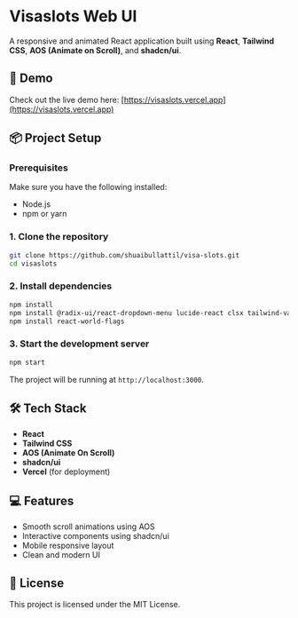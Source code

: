 # Visaslots Web UI

A responsive and animated React application built using **React**, **Tailwind CSS**, **AOS (Animate on Scroll)**, and **shadcn/ui**.

## 🚀 Demo

Check out the live demo here: [https://visaslots.vercel.app](https://visaslots.vercel.app)

## 📦 Project Setup

### Prerequisites

Make sure you have the following installed:

- Node.js
- npm or yarn

### 1. Clone the repository

```bash
git clone https://github.com/shuaibullattil/visa-slots.git
cd visaslots
````

### 2. Install dependencies

```bash
npm install
npm install @radix-ui/react-dropdown-menu lucide-react clsx tailwind-variants
npm install react-world-flags
```

### 3. Start the development server

```bash
npm start
```

The project will be running at `http://localhost:3000`.

## 🛠️ Tech Stack

* **React**
* **Tailwind CSS**
* **AOS (Animate On Scroll)**
* **shadcn/ui**
* **Vercel** (for deployment)

## 💻 Features

* Smooth scroll animations using AOS
* Interactive components using shadcn/ui
* Mobile responsive layout
* Clean and modern UI

## 📄 License

This project is licensed under the MIT License.

```
